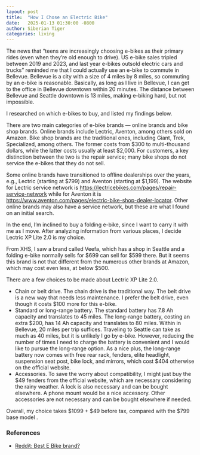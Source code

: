 ```yaml
---
layout: post
title:  "How I Chose an Electric Bike"
date:   2025-01-13 01:30:00 -0800
author: Siberian Tiger
categories: living
---
```


The news that “teens are increasingly choosing e-bikes as their primary rides (even when they’re old enough to drive). US e-bike sales tripled between 2019 and 2023, and last year e-bikes outsold electric cars and trucks” reminded me that I could actually use an e-bike to commute in Bellevue. Bellevue is a city with a size of 4 miles by 8 miles, so commuting by an e-bike is reasonable. Basically, as long as I live in Bellevue, I can get to the office in Bellevue downtown within 20 minutes. The distance between Bellevue and Seattle downtown is 13 miles, making e-biking hard, but not impossible.

I researched on which e-bikes to buy, and listed my findings below.

There are two main categories of e-bike brands — online brands and bike shop brands. Online brands include Lectric, Aventon, among others sold on Amazon. Bike shop brands are the traditional ones, including Giant, Trek, Specialized, among others. The former costs from \$300 to multi-thousand dollars, while the latter costs usually at least \$2,000. For customers, a key distinction between the two is the repair service; many bike shops do not service the e-bikes that they do not sell.

Some online brands have transitioned to offline dealerships over the years, e.g., Lectric (starting at \$799) and Aventon (starting at \$1,199). The website for Lectric service network is https://lectricebikes.com/pages/repair-service-network while for Aventon it is https://www.aventon.com/pages/electric-bike-shop-dealer-locator. Other online brands may also have a service network, but these are what I found on an initial search.

In the end, I’m inclined to buy a folding e-bike, since I want to carry it with me as I move. After analyzing information from various places, I decide Lectric XP Lite 2.0 is my choice.

From XHS, I saw a brand called Veefa, which has a shop in Seattle and a folding e-bike normally sells for \$699 can sell for \$599 there. But it seems this brand is not that different from the numerous other brands at Amazon, which may cost even less, at below \$500.

There are a few choices to be made about Lectric XP Lite 2.0.

- Chain or belt drive. The chain drive is the traditional way. The belt drive is a new way that needs less maintenance. I prefer the belt drive, even though it costs \$100 more for this e-bike.
- Standard or long-range battery. The standard battery has 7.8 Ah capacity and translates to 45 miles. The long-range battery, costing an extra \$200, has 14 Ah capacity and translates to 80 miles. Within in Bellevue, 20 miles per trip suffices. Traveling to Seattle can take as much as 40 miles, but it is unlikely I go by e-bike. However, reducing the number of times I need to charge the battery is convenient and I would like to pursue the long-range option. As a nice plus, the long-range battery now comes with free rear rack, fenders, elite headlight, suspension seat post, bike lock, and mirrors, which cost \$404 otherwise on the official website.
- Accessories. To save the worry about compatibility, I might just buy the \$49 fenders from the official website, which are necessary considering the rainy weather. A lock is also necessary and can be bought elsewhere. A phone mount would be a nice accessory. Other accessories are not necessary and can be bought elsewhere if needed.

Overall, my choice takes \$1099 + \$49 before tax, compared with the \$799 base model .

### References

- [Reddit: Best E Bike brand?](https://www.reddit.com/r/ebikes/comments/13bgbdn/best_e_bike_brand/)

